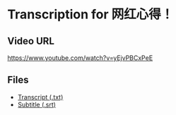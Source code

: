 # Transcription for 网红心得！
## Video URL
https://www.youtube.com/watch?v=yEjvPBCxPeE
 
## Files
- [Transcript (.txt)](./transcript.txt)
- [Subtitle (.srt)](./transcript.srt)
